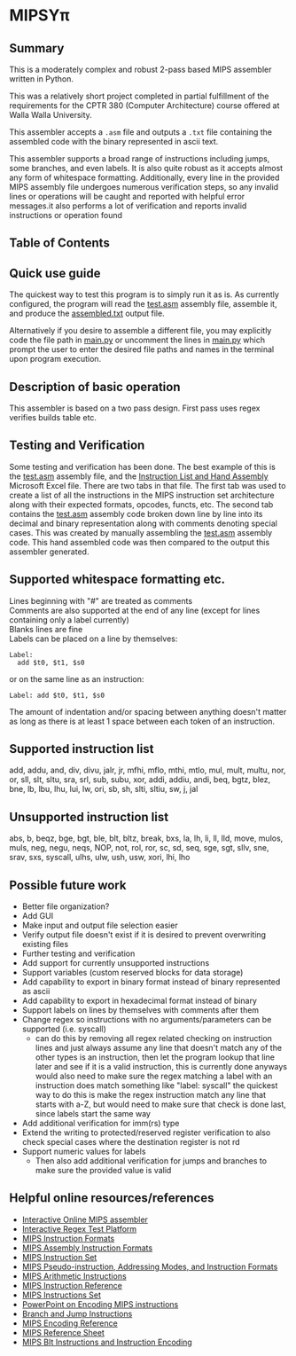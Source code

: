 # MIPSYπ

## Summary
This is a moderately complex and robust 2-pass based MIPS assembler written in Python.

This was a relatively short project completed in partial fulfillment of the requirements
for the CPTR 380 (Computer Architecture) course offered at Walla Walla University.

This assembler accepts a `.asm` file and outputs a `.txt` file containing the assembled code
with the binary represented in ascii text.

This assembler supports a broad range of instructions including jumps, some branches, and even labels.
It is also quite robust as it accepts almost any form of whitespace formatting.
Additionally, every line in the provided MIPS assembly file undergoes numerous verification steps,
so any invalid lines or operations will be caught and reported with helpful error messages.it also performs a lot of verification and reports invalid instructions or operation found

## Table of Contents


## Quick use guide

The quickest way to test this program is to simply run it as is.
As currently configured, the program will read the [test.asm](Assembly%20Files/test.asm) assembly file,
assemble it, and produce the [assembled.txt](Assembled%20Files/assembled.txt) output file.

Alternatively if you desire to assemble a different file, you may explicitly code the file path in
[main.py](main.py) or uncomment the lines in [main.py](main.py) which prompt the user to
enter the desired file paths and names in the terminal upon program execution.

## Description of basic operation
This assembler is based on a two pass design.
First pass
uses regex
verifies
builds table
etc.

## Testing and Verification
Some testing and verification has been done.  The best example of this is the [test.asm](Assembly%20Files/test.asm)
assembly file, and the [Instruction List and Hand Assembly](Other%20Reference/Instruction%20List%20Reference%20and%20Hand%20Assembly.xlsx)
Microsoft Excel file.  There are two tabs in that file.  The first tab was used to create a list
of all the instructions in the MIPS instruction set architecture along with their expected formats, opcodes, functs, etc.
The second tab contains the [test.asm](Assembly%20Files/test.asm) assembly code broken down
line by line into its decimal and binary representation along with comments denoting special 
cases.  This was created by manually assembling the [test.asm](Assembly%20Files/test.asm) assembly code.
This hand assembled code was then compared to the output this assembler generated.

## Supported whitespace formatting etc.
Lines beginning with "#" are treated as comments  
Comments are also supported at the end of any line (except for lines containing only a label currently)  
Blanks lines are fine  
Labels can be placed on a line by themselves:
```
Label:
  add $t0, $t1, $s0
```
or on the same line as an instruction:
```
Label: add $t0, $t1, $s0
```
The amount of indentation and/or spacing between anything doesn't matter as long as there is 
at least 1 space between each token of an instruction.

## Supported instruction list
add,
addu,
and,
div,
divu,
jalr,
jr,
mfhi,
mflo,
mthi,
mtlo,
mul,
mult,
multu,
nor,
or,
sll,
slt,
sltu,
sra,
srl,
sub,
subu,
xor,
addi,
addiu,
andi,
beq,
bgtz,
blez,
bne,
lb,
lbu,
lhu,
lui,
lw,
ori,
sb,
sh,
slti,
sltiu,
sw,
j,
jal

## Unsupported instruction list
abs,
b,
beqz,
bge,
bgt,
ble,
blt,
bltz,
break,
bxs,
la,
lh,
li,
ll,
lld,
move,
mulos,
muls,
neg,
negu,
neqs,
NOP,
not,
rol,
ror,
sc,
sd,
seq,
sge,
sgt,
sllv,
sne,
srav,
sxs,
syscall,
ulhs,
ulw,
ush,
usw,
xori,
lhi,
lho

## Possible future work
* Better file organization?
* Add GUI
* Make input and output file selection easier
* Verify output file doesn't exist if it is desired to prevent overwriting existing files
* Further testing and verification
* Add support for currently unsupported instructions
* Support variables (custom reserved blocks for data storage)
* Add capability to export in binary format instead of binary represented as ascii
* Add capability to export in hexadecimal format instead of binary
* Support labels on lines by themselves with comments after them
* Change regex so instructions with no arguments/parameters can be supported (i.e. syscall)
  * can do this by removing all regex related checking on instruction lines and just always assume any line that doesn't 
  match any of the other types is an instruction,
  then let the program lookup that line later and see if it is a valid instruction, this is currently done anyways
  would also need to make sure the regex matching a label with an instruction does match something like "label: syscall"
  the quickest way to do this is make the regex instruction match any line that starts with a-Z, but would need to make sure
  that check is done last, since labels start the same way
* Add additional verification for imm(rs) type
* Extend the writing to protected/reserved register verification to also check special cases where the
  destination register is not rd
* Support numeric values for labels
    * Then also add additional verification for jumps and branches to make sure the provided value is valid

## Helpful online resources/references
* [Interactive Online MIPS assembler](https://www.csfieldguide.org.nz/en/interactives/mips-assembler/)
* [Interactive Regex Test Platform](https://regexr.com/)
* [MIPS Instruction Formats](https://www.cs.kzoo.edu/cs230/Resources/MIPS/MachineXL/InstructionFormats.html)
* [MIPS Assembly Instruction Formats](https://en.wikibooks.org/wiki/MIPS_Assembly/Instruction_Formats#Shift_Values)
* [MIPS Instruction Set](https://github-wiki-see.page/m/MIPT-ILab/mipt-mips/wiki/MIPS-Instruction-Set)
* [MIPS Pseudo-instruction, Addressing Modes, and Instruction Formats](https://homepage.divms.uiowa.edu/~ghosh/2-2-10.pdf)
* [MIPS Arithmetic Instructions](https://en.wikibooks.org/wiki/MIPS_Assembly/Arithmetic_Instructions)
* [MIPS Instruction Reference](https://mathcs.holycross.edu/~csci226/MIPS/MIPS_InstructionReference.html)
* [MIPS Instructions Set](https://web.cse.ohio-state.edu/~crawfis.3/cse675-02/Slides/MIPS%20Instruction%20Set.pdf)
* [PowerPoint on Encoding MIPS instructions](https://www.dcc.fc.up.pt/~ricroc/aulas/1920/ac/apontamentos/P04_encoding_mips_instructions.pdf)
* [Branch and Jump Instructions](https://www.doc.ic.ac.uk/lab/secondyear/spim/node16.html)
* [MIPS Encoding Reference](https://student.cs.uwaterloo.ca/~isg/res/mips/opcodes)
* [MIPS Reference Sheet](https://inst.eecs.berkeley.edu/~cs61c/resources/MIPS_help.html)
* [MIPS BIt Instructions and Instruction Encoding](https://fog.ccsf.edu/~gboyd/cs270/online/mipsI/bit_instrs.html)